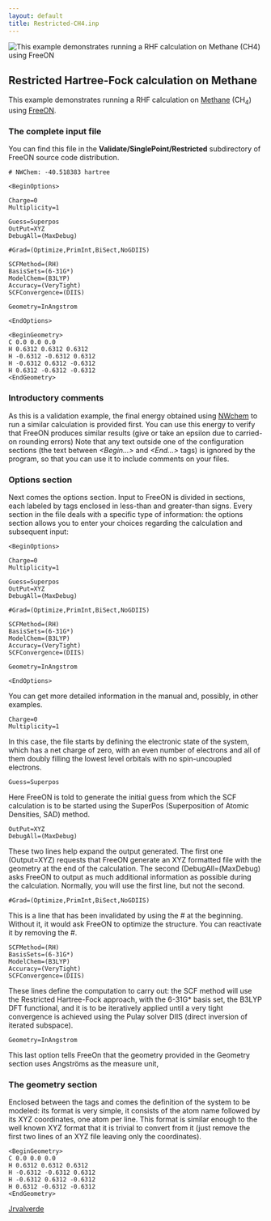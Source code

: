 ```yaml
---
layout: default
title: Restricted-CH4.inp
---
```


![This example demonstrates running a RHF calculation on [Methane](http://en.wikipedia.org/wiki/Methane) (CH<sub>4</sub>) using [FreeON](http://freeon.org) ](CH4_ESP.png "This example demonstrates running a RHF calculation on Methane (CH4) using FreeON ")

Restricted Hartree-Fock calculation on Methane
----------------------------------------------

This example demonstrates running a RHF calculation on [Methane](http://en.wikipedia.org/wiki/Methane) (CH<sub>4</sub>) using [FreeON](http://freeon.org).

### The complete input file

You can find this file in the **Validate/SinglePoint/Restricted** subdirectory of FreeON source code distribution.


    # NWChem: -40.518383 hartree

    <BeginOptions>

    Charge=0
    Multiplicity=1

    Guess=Superpos
    OutPut=XYZ
    DebugAll=(MaxDebug)

    #Grad=(Optimize,PrimInt,BiSect,NoGDIIS)

    SCFMethod=(RH)
    BasisSets=(6-31G*)
    ModelChem=(B3LYP)
    Accuracy=(VeryTight)
    SCFConvergence=(DIIS)

    Geometry=InAngstrom

    <EndOptions>

    <BeginGeometry>
    C 0.0 0.0 0.0
    H 0.6312 0.6312 0.6312
    H -0.6312 -0.6312 0.6312
    H -0.6312 0.6312 -0.6312
    H 0.6312 -0.6312 -0.6312
    <EndGeometry>

### Introductory comments

As this is a validation example, the final energy obtained using [NWchem](http://www.nwchem-sw.org) to run a similar calculation is provided first. You can use this energy to verify that FreeON produces similar results (give or take an epsilon due to carried-on rounding errors) Note that any text outside one of the configuration sections (the text between *<Begin...>* and *<End...>* tags) is ignored by the program, so that you can use it to include comments on your files.

### Options section

Next comes the options section. Input to FreeON is divided in sections, each labeled by tags enclosed in less-than and greater-than signs. Every section in the file deals with a specific type of information: the options section allows you to enter your choices regarding the calculation and subsequent input:

    <BeginOptions>

    Charge=0
    Multiplicity=1

    Guess=Superpos
    OutPut=XYZ
    DebugAll=(MaxDebug)

    #Grad=(Optimize,PrimInt,BiSect,NoGDIIS)

    SCFMethod=(RH)
    BasisSets=(6-31G*)
    ModelChem=(B3LYP)
    Accuracy=(VeryTight)
    SCFConvergence=(DIIS)

    Geometry=InAngstrom

    <EndOptions>

You can get more detailed information in the manual and, possibly, in other examples.

    Charge=0
    Multiplicity=1

In this case, the file starts by defining the electronic state of the system, which has a net charge of zero, with an even number of electrons and all of them doubly filling the lowest level orbitals with no spin-uncoupled electrons.

    Guess=Superpos

Here FreeON is told to generate the initial guess from which the SCF calculation is to be started using the SuperPos (Superposition of Atomic Densities, SAD) method.

    OutPut=XYZ
    DebugAll=(MaxDebug)

These two lines help expand the output generated. The first one (Output=XYZ) requests that FreeON generate an XYZ formatted file with the geometry at the end of the calculation. The second (DebugAll=(MaxDebug) asks FreeON to output as much additional information as possible during the calculation. Normally, you will use the first line, but not the second.

    #Grad=(Optimize,PrimInt,BiSect,NoGDIIS)

This is a line that has been invalidated by using the \# at the beginning. Without it, it would ask FreeON to optimize the structure. You can reactivate it by removing the \#.

    SCFMethod=(RH)
    BasisSets=(6-31G*)
    ModelChem=(B3LYP)
    Accuracy=(VeryTight)
    SCFConvergence=(DIIS)

These lines define the computation to carry out: the SCF method will use the Restricted Hartree-Fock approach, with the 6-31G\* basis set, the B3LYP DFT functional, and it is to be iteratively applied until a very tight convergence is achieved using the Pulay solver DIIS (direct inversion of iterated subspace).

    Geometry=InAngstrom

This last option tells FreeOn that the geometry provided in the Geometry section uses Angströms as the measure unit,

### The geometry section

Enclosed between the tags **<BeginGeometry>** and **<EndGeometry>** comes the definition of the system to be modeled: its format is very simple, it consists of the atom name followed by its XYZ coordinates, one atom per line. This format is similar enough to the well known XYZ format that it is trivial to convert from it (just remove the first two lines of an XYZ file leaving only the coordinates).

    <BeginGeometry>
    C 0.0 0.0 0.0
    H 0.6312 0.6312 0.6312
    H -0.6312 -0.6312 0.6312
    H -0.6312 0.6312 -0.6312
    H 0.6312 -0.6312 -0.6312
    <EndGeometry>

[Jrvalverde](User:Jrvalverde "wikilink")
